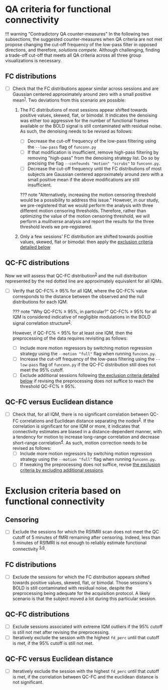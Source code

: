 # QA criteria for functional connectivity

!!! warning "Contradictory QA counter-measures"
    In the following two subsections, the suggested counter-measures when QA criteria are not met propose changing the cut-off frequency of the low-pass filter in opposed directions, and therefore, *solutions compete*.
    Although challenging, finding a trade-off cut-off that meets all QA criteria across all three group visualizations is necessary.

## FC distributions

- [ ] Check that the FC distributions appear similar across sessions and are Gaussian centered approximately around zero with a small positive mean<sup>[1]</sup>.
    Two deviations from this scenario are possible:

    1. The FC distributions of most sessions appear shifted towards positive values, skewed, flat, or bimodal. 
        It indicates the denoising was either too aggressive for the number of functional frames available or the BOLD signal is still contaminated with residual noise.
        As such, the denoising needs to be revised as follows:

        - [ ] Decrease the cut-off frequency of the low-pass filtering using the `--low-pass` flag of `funconn.py`
        - [ ] If that modification is insufficient, remove high-pass filtering by removing "high-pass" from the denoising strategy list.
              Do so by precising the flag `--confounds "motion" "scrubs"` to `funconn.py`.
        - [ ] Decrease the cut-off frequency until the FC distributions of most subjects are Gaussian centered approximately around zero with a small positive mean if the above modifications are still insufficient.

        ??? note "Alternatively, increasing the motion censoring threshold would be a possibility to address this issue."
            However, in our study, we pre-registered that we would perform the analysis with three different motion censoring thresholds.
            Therefore, rather than optimizing the value of the motion censoring threshold, we will perform a *mulitverse* analysis and report the results for the three threshold levels we pre-registered.

    2. Only a few sessions' FC distribution are shifted towards positive values, skewed, flat or bimodal: then apply the [exclusion criteria detailed below](#fc-distributions-1)

## QC-FC distributions

Now we will assess that QC-FC distribution<sup>[2]</sup> and the null distribution represented by the red dotted line are approximately equivalent for all IQMs. 

- [ ] Verify that QC-FC% &ge; 95% for all IQM, where the QC-FC% value corresponds to the distance between the observed and the null distributions for each IQM.

    ??? note "Why QC-FC% &ge; 95%, in particular?"
        QC-FC% &ge; 95% for all IQM is considered indicative of negligible modulations in the BOLD signal correlation structure<sup>[2]</sup>.

    However, if QC-FC% &lt; 95% for at least one IQM, then the preprocessing of the data requires revisiting as follows:

    - [ ] Include more motion regressors by switching motion regression strategy using the `--motion "full"` flag when running `funconn.py`.
    - [ ] Increase the cut-off frequency of the low-pass filtering using the `--low-pass` flag of `funconn.py` if the QC-FC distribution still does not meet the 95% cutoff.
    - [ ] Exclude additional sessions following [the exclusion criteria detailed below](#qc-fc-distributions-1) if revising the preprocessing does not suffice to reach the threshold QC-FC% &ge; 95%.
    
## QC-FC versus Euclidean distance

- [ ] Check that, for all IQM, there is no significant correlation between QC-FC correlations and Euclidean distance separating the nodes<sup>[2]</sup>.
    If the correlation is significant for one IQM or more, it indicates that connectivity estimates are biased in a distance-dependent manner, with a tendency for motion to increase long-range correlation and decrease short-range correlation<sup>[4]</sup>.
    As such, motion correction needs to be revised as follows:
    - [ ] Include more motion regressors by switching motion regression strategy using the `--motion "full"` flag when running `funconn.py`.
    - [ ] If tweaking the preprocessing does not suffice, revise [the exclusion criteria by excluding additional sessions](qaqc-criteria-FC.md#qc-fc-versus-euclidean-distance-1).

# Exclusion criteria based on functional connectivity

## Censoring

- [ ] Exclude the sessions for which the RSfMRI scan does not meet the QC cutoff of 5 minutes of fMRI remaining after censoring. Indeed, less than 5 minutes of RSfMRI is not enough to reliably estimate functional connectivity <sup>[5],[6]</sup>.

## FC distributions

- [ ] Exclude the sessions for which the FC distribution appears shifted towards positive values, skewed, flat, or bimodal.
    Those sessions's BOLD is still contaminated with residual noise, despite the preprocessing being adequate for the acquisition protocol. 
    A likely scenario is that the subject moved a lot during this particular session.

## QC-FC distributions

- [ ] Exclude sessions associated with extreme IQM outliers if the 95% cutoff is still not met after revising the preprocessing.
- [ ] Iteratively exclude the session with the highest `fd_perc` until that cutoff is met, if the 95% cutoff is still not met.

## QC-FC versus Euclidean distance

- [ ] Iteratively exclude the session with the highest `fd_perc` until that cutoff is met, if the correlation between QC-FC and the euclidean distance is not significant.

[1]: https://doi.org/10.3389/fnins.2023.1092125 "Morfini, F., Whitfield-Gabrieli, S., and Nieto-Castañón, A. “Functional Connectivity MRI Quality Control Procedures in CONN.” Front Neurosci 17 (2023). doi:10.3389/fnins.2023.1092125"
[2]: https://doi.org/10.1016/j.neuroimage.2017.03.020 "Ciric, R. et al. “Benchmarking of Participant-Level Confound Regression Strategies for the Control of Motion Artifact in Studies of Functional Connectivity. (2017)” NeuroImage, doi:10.1016/j.neuroimage.2017.03.020"
[3]: https://doi.org/10.1016/j.neuroimage.2017.03.056 "Bright, M. & Murphy, K., Cleaning up the fMRI time series: Mitigating noise with advanced acquisition and correction strategies. (2017) NeuroImage. doi:10.1016/j.neuroimage.2017.03.056"
[4]: https://doi.org/10.1016/j.neuroimage.2011.10.018 "Power, Jonathan D., Kelly A. Barnes, Abraham Z. Snyder, Bradley L. Schlaggar, and Steven E. Petersen. “Spurious but Systematic Correlations in Functional Connectivity MRI Networks Arise from Subject Motion.” NeuroImage 59, no. 3 (February 2012): 2142–54, doi:10.1016/j.neuroimage.2011.10.01"
[5]: https://doi.org/10.1152/jn.00783.2009 "Van Dijk, K. R., Hedden, T., Venkataraman, A., Evans, K. C., Lazar, S. W., Buckner, R. L., et al. (2010). Intrinsic functional connectivity as a tool for human connectomics: theory, properties, and optimization. J. Neurophysiol. 103, 297–321. doi: 10.1152/jn.00783.2009"
[6]: https://doi.org/10.3389/fnimg.2023.1072927 "Birn, Rasmus M. “Quality Control Procedures and Metrics for Resting-State Functional MRI.” Frontiers in Neuroimaging 2 (2023), doi:10.3389/fnimg.2023.1072927"
 

